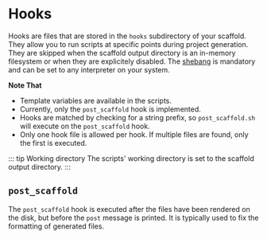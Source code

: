 ---
---

# Hooks

Hooks are files that are stored in the `hooks` subdirectory of your scaffold. They allow you to run scripts at specific points during project generation. They are skipped when the scaffold output directory is an in-memory filesystem or when they are explicitely disabled. The [shebang](<https://en.wikipedia.org/wiki/Shebang_(Unix)>) is mandatory and can be set to any interpreter on your system.

**Note That**

- Template variables are available in the scripts.
- Currently, only the `post_scaffold` hook is implemented.
- Hooks are matched by checking for a string prefix, so `post_scaffold.sh` will execute on the `post_scaffold` hook.
- Only one hook file is allowed per hook. If multiple files are found, only the first is executed.

::: tip Working directory
The scripts' working directory is set to the scaffold output directory.
:::

## `post_scaffold`

The `post_scaffold` hook is executed after the files have been rendered on the disk, but before the `post` message is printed. It is typically used to fix the formatting of generated files.
